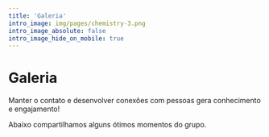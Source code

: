 ```yaml
---
title: 'Galeria'
intro_image: img/pages/chemistry-3.png
intro_image_absolute: false
intro_image_hide_on_mobile: true
---
```


# Galeria

Manter o contato e desenvolver conexões com pessoas gera conhecimento e engajamento! 

Abaixo compartilhamos alguns ótimos momentos do grupo.